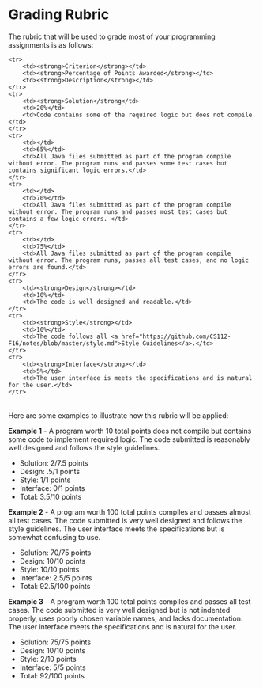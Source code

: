 Grading Rubric
==============

The rubric that will be used to grade most of your programming assignments is as follows:

<table width=100%>

	<tr>
		<td><strong>Criterion</strong></td>
		<td><strong>Percentage of Points Awarded</strong></td>
		<td><strong>Description</strong></td>
	</tr>
	<tr>
		<td><strong>Solution</strong</td>
		<td>20%</td>
		<td>Code contains some of the required logic but does not compile.</td>
	</tr>	
	<tr>
		<td></td>
		<td>65%</td>
		<td>All Java files submitted as part of the program compile without error. The program runs and passes some test cases but contains significant logic errors.</td>
	</tr>	
	<tr>
		<td></td>
		<td>70%</td>
		<td>All Java files submitted as part of the program compile without error. The program runs and passes most test cases but contains a few logic errors. </td>
	</tr>	
	<tr>
		<td></td>
		<td>75%</td>
		<td>All Java files submitted as part of the program compile without error. The program runs, passes all test cases, and no logic errors are found.</td>
	</tr>	
	<tr>
		<td><strong>Design</strong></td>
		<td>10%</td>
		<td>The code is well designed and readable.</td>
	</tr>	
	<tr>
		<td><strong>Style</strong></td>
		<td>10%</td>
		<td>The code follows all <a href="https://github.com/CS112-F16/notes/blob/master/style.md">Style Guidelines</a>.</td>
	</tr>	
	<tr>
		<td><strong>Interface</strong></td>
		<td>5%</td>
		<td>The user interface is meets the specifications and is natural for the user.</td>
	</tr>	
	

</table>


Here are some examples to illustrate how this rubric will be applied:

**Example 1** - A program worth 10 total points does not compile but contains some code to implement required logic. The code submitted is reasonably well designed and follows the style guidelines. 

- Solution: 2/7.5 points
- Design: .5/1 points
- Style: 1/1 points
- Interface: 0/1 points
- Total: 3.5/10 points

**Example 2** - A program worth 100 total points compiles and passes almost all test cases. The code submitted is very well designed and follows the style guidelines. The user interface meets the specifications but is somewhat confusing to use.

- Solution: 70/75 points
- Design: 10/10 points
- Style: 10/10 points
- Interface: 2.5/5 points
- Total: 92.5/100 points

**Example 3** - A program worth 100 total points compiles and passes all test cases. The code submitted is very well designed but is not indented properly, uses poorly chosen variable names, and lacks documentation. The user interface meets the specifications and is natural for the user.

- Solution: 75/75 points
- Design: 10/10 points
- Style: 2/10 points
- Interface: 5/5 points
- Total: 92/100 points



